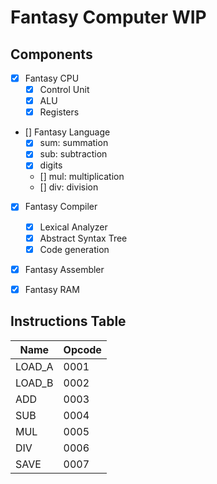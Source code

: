 # Fantasy Computer WIP
## Components
- [x] Fantasy CPU
  - [x] Control Unit
  - [x] ALU
  - [x] Registers

- [] Fantasy Language
  - [x] sum: summation
  - [x] sub: subtraction
  - [x] digits
  - [] mul: multiplication
  - [] div: division

- [x] Fantasy Compiler
  - [x] Lexical Analyzer
  - [x] Abstract Syntax Tree
  - [x] Code generation

- [x] Fantasy Assembler

- [x] Fantasy RAM

## Instructions Table
| Name        | Opcode      |
| ----------- | ----------- |
| LOAD_A      | 0001        |
| LOAD_B      | 0002        |
| ADD         | 0003        |
| SUB         | 0004        |
| MUL         | 0005        |
| DIV         | 0006        |
| SAVE        | 0007        |
